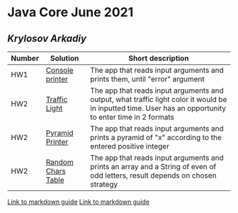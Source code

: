 # Java Core June 2021

## *Krylosov Arkadiy*

| Number | Solution  | Short description
| --- | --- | --- |
| HW1 | [Console printer](https://github.com/NikolaevArtem/Java_Core_June_2021/tree/feature/KrylosovArkady/src/main/java/homework_1) | The app that reads input arguments and prints them, until "error" argument |
| HW2 | [Traffic Light](https://github.com/NikolaevArtem/Java_Core_June_2021/tree/feature/KrylosovArkady/src/main/java/homework_2/trafficLight) | The app that reads input arguments and output, what traffic light color it would be in inputted time. User has an opportunity to enter time in 2 formats |
| HW2 | [Pyramid Printer](https://github.com/NikolaevArtem/Java_Core_June_2021/tree/feature/KrylosovArkady/src/main/java/homework_2/pyramidPrinter) | The app that reads input arguments and prints a pyramid of "x" according to the entered positive integer|
| HW2 | [Random Chars Table](https://github.com/NikolaevArtem/Java_Core_June_2021/tree/feature/KrylosovArkady/src/main/java/homework_2/randomCharsTable) | The app that reads input arguments and prints an array and a String of even of odd letters, result depends on chosen strategy| 
[Link to markdown guide](https://codingbat.com/done?user=krylosov.arkady@yandex.ru&tag=8157289593)
[Link to markdown guide](https://github.com/adam-p/markdown-here/wiki/Markdown-Cheatsheet)
